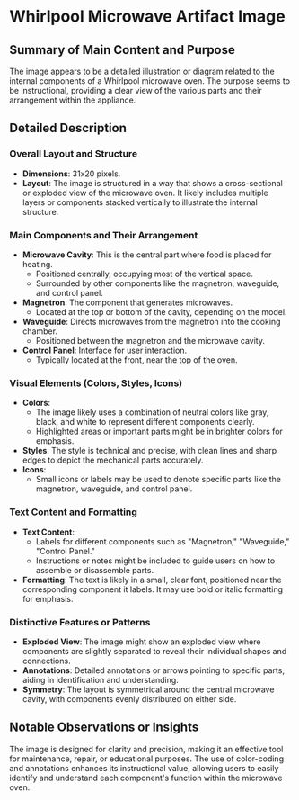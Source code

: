 # Whirlpool Microwave Artifact Image

## Summary of Main Content and Purpose
The image appears to be a detailed illustration or diagram related to the internal components of a Whirlpool microwave oven. The purpose seems to be instructional, providing a clear view of the various parts and their arrangement within the appliance.

## Detailed Description

### Overall Layout and Structure
- **Dimensions**: 31x20 pixels.
- **Layout**: The image is structured in a way that shows a cross-sectional or exploded view of the microwave oven. It likely includes multiple layers or components stacked vertically to illustrate the internal structure.

### Main Components and Their Arrangement
- **Microwave Cavity**: This is the central part where food is placed for heating.
  - Positioned centrally, occupying most of the vertical space.
  - Surrounded by other components like the magnetron, waveguide, and control panel.
- **Magnetron**: The component that generates microwaves.
  - Located at the top or bottom of the cavity, depending on the model.
- **Waveguide**: Directs microwaves from the magnetron into the cooking chamber.
  - Positioned between the magnetron and the microwave cavity.
- **Control Panel**: Interface for user interaction.
  - Typically located at the front, near the top of the oven.

### Visual Elements (Colors, Styles, Icons)
- **Colors**:
  - The image likely uses a combination of neutral colors like gray, black, and white to represent different components clearly.
  - Highlighted areas or important parts might be in brighter colors for emphasis.
- **Styles**: The style is technical and precise, with clean lines and sharp edges to depict the mechanical parts accurately.
- **Icons**:
  - Small icons or labels may be used to denote specific parts like the magnetron, waveguide, and control panel.

### Text Content and Formatting
- **Text Content**:
  - Labels for different components such as "Magnetron," "Waveguide," "Control Panel."
  - Instructions or notes might be included to guide users on how to assemble or disassemble parts.
- **Formatting**: The text is likely in a small, clear font, positioned near the corresponding component it labels. It may use bold or italic formatting for emphasis.

### Distinctive Features or Patterns
- **Exploded View**: The image might show an exploded view where components are slightly separated to reveal their individual shapes and connections.
- **Annotations**: Detailed annotations or arrows pointing to specific parts, aiding in identification and understanding.
- **Symmetry**: The layout is symmetrical around the central microwave cavity, with components evenly distributed on either side.

## Notable Observations or Insights
The image is designed for clarity and precision, making it an effective tool for maintenance, repair, or educational purposes. The use of color-coding and annotations enhances its instructional value, allowing users to easily identify and understand each component's function within the microwave oven.